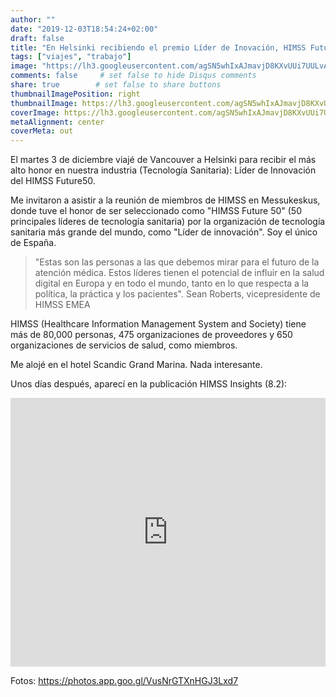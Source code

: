 ```yaml
---
author: ""
date: "2019-12-03T18:54:24+02:00"
draft: false
title: "En Helsinki recibiendo el premio Líder de Inovación, HIMSS Future50"
tags: ["viajes", "trabajo"]
image: "https://lh3.googleusercontent.com/agSN5whIxAJmavjD8KXvUUi7UULvAe8Q01lPBkHXHxeGqJsuC0C6WC_An0gdv-FEy-hMZVkDubjpvWyv9g4wQT56vrJVVI5MDtdQgXmXkw_HLI7LmgNXLsnEqnxUlW-TNa3UcMk4GX0=w1920-h1080"
comments: false     # set false to hide Disqus comments
share: true        # set false to share buttons
thumbnailImagePosition: right
thumbnailImage: https://lh3.googleusercontent.com/agSN5whIxAJmavjD8KXvUUi7UULvAe8Q01lPBkHXHxeGqJsuC0C6WC_An0gdv-FEy-hMZVkDubjpvWyv9g4wQT56vrJVVI5MDtdQgXmXkw_HLI7LmgNXLsnEqnxUlW-TNa3UcMk4GX0=w1920-h1080
coverImage: https://lh3.googleusercontent.com/agSN5whIxAJmavjD8KXvUUi7UULvAe8Q01lPBkHXHxeGqJsuC0C6WC_An0gdv-FEy-hMZVkDubjpvWyv9g4wQT56vrJVVI5MDtdQgXmXkw_HLI7LmgNXLsnEqnxUlW-TNa3UcMk4GX0=w1920-h1080
metaAlignment: center
coverMeta: out
---
```


El martes 3 de diciembre viajé de Vancouver a Helsinki para recibir el más alto honor en nuestra industria (Tecnología Sanitaria): Líder de Innovación del HIMSS Future50.

<!--more-->

Me invitaron a asistir a la reunión de miembros de HIMSS en Messukeskus, donde tuve el honor de ser seleccionado como "HIMSS Future 50" (50 principales líderes de tecnología sanitaria) por la organización de tecnología sanitaria más grande del mundo, como "Líder de innovación". Soy el único de España.

> "Estas son las personas a las que debemos mirar para el futuro de la atención médica. Estos líderes tienen el potencial de influir en la salud digital en Europa y en todo el mundo, tanto en lo que respecta a la política, la práctica y los pacientes".
Sean Roberts, vicepresidente de HIMSS EMEA

HIMSS (Healthcare Information Management System and Society) tiene más de 80,000 personas, 475 organizaciones de proveedores y 650 organizaciones de servicios de salud, como miembros.

Me alojé en el hotel Scandic Grand Marina. Nada interesante.

Unos días después, aparecí en la publicación HIMSS Insights (8.2):

<iframe src="https://www.linkedin.com/embed/feed/update/urn:li:share:6613143627113869316" allowfullscreen="" title="Embedded post" width="504" height="430" frameborder="0"></iframe>

Fotos: https://photos.app.goo.gl/VusNrGTXnHGJ3Lxd7

<script src="https://cdn.jsdelivr.net/npm/publicalbum@latest/embed-ui.min.js" async></script>
<div class="pa-gallery-player-widget" style="width:100%; height:480px; display:none;"
  data-link="https://photos.app.goo.gl/VusNrGTXnHGJ3Lxd7"
  data-title="29 new photos by Jorge Cortell">
  <object data="https://lh3.googleusercontent.com/EF4p90gBAid1gT2RrrotYpgHJMmS5zMsZP_oCI3f6sZMNt_lAY6qvuVoZmaA2m65CYDZamlAr6u8t1ryRp98HdfBafOtr9d1QwWOkwruxzRDZoeIKdV-tj7lXgu4YQasqNBOIWbAri0=w1920-h1080"></object>
  <object data="https://lh3.googleusercontent.com/TSY54R33dD88hfbtBBCU7ietU2z_X1QK_mvlmW2BkKu2vKfiHMOqH8biWzhzO2gwpn6RDOS33lFxoZhYODeWTD0qAO5WsrZSN3ymZB_Mn84XYmc1_-AfRGMOvt130VzZKONdmJOHp70=w1920-h1080"></object>
  <object data="https://lh3.googleusercontent.com/PD4C7s2ZvpP7IH1c85C1qiBXnust8XM5yyzuCedcAragAkUSAE6CxYad8I2BkpgoGkwDIaggogHegl-GOtWDXBWirNbotVfX-nlbDtZgJLWHzUsayZK49Flpk4t4ttEv3293hGwxLN8=w1920-h1080"></object>
  <object data="https://lh3.googleusercontent.com/3VGMGQp1vwbo-P_oTmzU_QpJbSh5lur_VDpd7sTEBpIPohymJJB3r2r54db6JHtirZvG1p-4Ude3s825yLDsIDf4Dva-xtpqx2kSgo5G_6LiM8EuSPzM6g-6weskphOsQEqbkSbd72o=w1920-h1080"></object>
  <object data="https://lh3.googleusercontent.com/2fVKm1Fwlne0QcDxZdGc0tikrOYtBoVApbrMczZFQjhwBCo6biQtWScE0q4_nYfOq8MLi53pF5-zLFqQnqVbnZ3h_KP_RuBZTCGHF6r6AeiAreCYQ1pO2o4NVSLxydjeOgxK8KpakZg=w1920-h1080"></object>
  <object data="https://lh3.googleusercontent.com/lw1qCrXb98wqrlKBZegUOGvcGXMRLfZcyMUD88zfHnREF14mRUikrKhcvQH_Zd7njqedoEvOkHe7YMQ5Cx7UL5E9e5W0g1IkvjnnD1wQS9Rk8rl5X4BHrP_aBwrV2hPzjENak1ZHMOQ=w1920-h1080"></object>
  <object data="https://lh3.googleusercontent.com/c4q2QwLWTWufMOwc1doePk4t_gFSvuoaom5yZAj2BVIY1jjIAZAHko8xAuyDJTwoYOnFxwcM4oI6NltKSVfmTE8ZNUr2s5nF0AHnTi2WOOXjLnvu6P9aAAxTYpIoFwR9ZSjybKTOla4=w1920-h1080"></object>
  <object data="https://lh3.googleusercontent.com/Uc7Xmnwayb-IVNXABRH7466PHmhIhGkujdJGTCmwLDQ-ntk_HUQlgZjdY587CC_pFqgNazoYyVkZ0UlFG-_aD0YfEhTlbL-K3QcQGtAfK0Fh9TpREv5I9zhZaYXiCeG40jRsBY5XtQA=w1920-h1080"></object>
  <object data="https://lh3.googleusercontent.com/-yxhclBaCIXhnXVA2G172ntHDL-zDF3M8Y7l9FiTWdzp3WECO-GJCun70j6xAhifmOizINwM7fUinrk6kuia3X-z5TIJOsZKz3eaEwMYZT7YTHZB1k9kn9zyeJWtLAGXt3PnvIKWzdM=w1920-h1080"></object>
  <object data="https://lh3.googleusercontent.com/pm2QX14NIOyySor0MONXyxXjzg-MtsqmyxZ7FyK1d3YSh2UTbpqy6CNS9upSFLPsHgrKHw02MIUFAWoy4UAmQpYaYflaksnK4H_NW1-FBY9XXKn3apXRCkRyO35LuAeDMvTry1tS-X8=w1920-h1080"></object>
  <object data="https://lh3.googleusercontent.com/XabsIBbzzsE4nDLphYFtFmW0E9PuIYUOMLBg8zN2J_v3n3fn4kw1st5aI37nRVeqvwOu9sO2tmt5L677oqR9mWU3cSNIO1ZCoqVgtP9OdUsck4DKjD7CxUXKDCffUAb5fxkrgdqgmPw=w1920-h1080"></object>
  <object data="https://lh3.googleusercontent.com/Mun6Dd9jbndMSDr_ELUO5k4HSZygp3ujLzB5dX5k9c00TXgj1rLXi-Tb6fqTdpKBgJl45ocSUMwOalISs39nC71khrWsPRdlTx0KeSK54lvtsFsYRVYo72iyMlQH3E0w6NOHwGZXtoY=w1920-h1080"></object>
  <object data="https://lh3.googleusercontent.com/tw3Dbj26Ngtq5FzgpJoGcwqNOgUchKX-c-akm7bhXQ6wL7XZh6JZ_rUnLIIe3jjIjblxBwqIuLkcwtiI1nkszuwOMF66oncjxiurnoYy3xsmetX4HQGeDLi9ErzrbSo_99nGFP9ZAt8=w1920-h1080"></object>
  <object data="https://lh3.googleusercontent.com/L65sJgbPmLjChYbOd9jJJbn1afcbA_pq9olrTojYJJgz01H_ORwqP_41rCZtKeL5GFQsranF8xuIuLK-Y5WP636es0JsGkgAf9nhTXaYFiTNC3y04xMYsTE9e5j_ZRdl-magS53TPLs=w1920-h1080"></object>
  <object data="https://lh3.googleusercontent.com/fg-ICJM5_5HLiBSYp4CYdz_5Mj2w2QjzqzG8n6MvfUj7s5mlRISyFyPcsImph4NWdh9fYbLuhQtiX9pNxdyTlqxvNs86Itwq229fNp5wpTOB25Os1CefQzwsIPcsafdJk6_QvfrYiec=w1920-h1080"></object>
  <object data="https://lh3.googleusercontent.com/QcuWvovS6wQnWcO3seN7oqD3ivXkH4qiWLHhdipvHK-yl8yhO9DKjaJjoz4AGXJCrdUf5sxE2ihaS3-xIKvESBzCWzhHfQ4ffoqN321wmkeT6xrqWcm3oR1Hzn_WiO1dudvspN8YbLQ=w1920-h1080"></object>
  <object data="https://lh3.googleusercontent.com/eA_ByuUDLrQSLlee1RDqeHzoHGE_p373dUKdHzJDSSa_ySio5HQbCusJGWXmZwjNAjdV-ovkkBI3B9tJP9iBRyTe_NH6t7iYOuzaBNW-HCAXZFCiFw7aclnUy6AYBl3Bw_DMpOMzjzA=w1920-h1080"></object>
  <object data="https://lh3.googleusercontent.com/HGnnUEwOdCVVKNbI-zeLu8w7SBzYt1d5jYZh49hK2hlAked8O3Ve5tj8vFVfqpwtjJeTPRlS07i6f7sfu7dbNasMGrpu-ZLXX6PoTrsfqEtjJD_w3DEiqsWS4Ff2x6e7MW_wekgzV50=w1920-h1080"></object>
  <object data="https://lh3.googleusercontent.com/dIoSzfDzWVhGLnOZZLiv37ZblNW5pOgn9BYXykT0rvrDAjuR8kg4sICg1lgFYgoZuYbHLO7ZJZBVly6VcZXY3WisqL8WES5EVt1iha5reedKlNr0xi_prCdGxEzwn5Cf1bVMH7YtF64=w1920-h1080"></object>
  <object data="https://lh3.googleusercontent.com/tnxr5bpwHHmlIU0Mm4cMsCqo0lHvDcoUxpw77pUBWkVQZ0bIqsW5TTd3ZTDWmHcZRvahjwssnv_2XkO9h-8klzTKAfota5kBnnn9gTnHrmmF1aNWS3uR_3tPGwQAL3QfewZRd6f5hVs=w1920-h1080"></object>
  <object data="https://lh3.googleusercontent.com/dAgJzxr_GHvcFclFY4g7FO6Lm3VbveIuVwVUL6wdcSp8aTyqgQMfY_ss2EqXnSamOlJCGMNd0TdF9dAdJZBZ8Ai2oLeeV_ELQYwJKFxu6YD9QJx2AxuvM9YnHjVkPBJ-Hp-XWvvOjFQ=w1920-h1080"></object>
  <object data="https://lh3.googleusercontent.com/nuq89OA6IPHSxpj7j5qlx63EIuEMvIGRwDcyVFgbtUvo28ov0e3_B1zltNR1r0mPDOOZkZXuB8JHw5I6WOwSkcqUkRayQOTY9brLjciRMCRwvmCfIFDogTcA5S0NnftsZC_lDiyP2GI=w1920-h1080"></object>
  <object data="https://lh3.googleusercontent.com/kXEOsFwvcXYyWtKP3E8BEYcMyZBihChZIm7m3vhw-7MVgLKnojcCMUVgJkwWgCEHkwcyYDbMjOVKMX29rDJMSBUhRLjOs6OkjQIl0cBW9ER0ySUsGHow2AGU714eQ6EDVvNFGdJJRik=w1920-h1080"></object>
  <object data="https://lh3.googleusercontent.com/A-retKFlabwQPNOqR75neNfzX5YwvCCOIPXiBLXUdQU7UrsfWZiM4jJRcUUI2AfjvJBO-X6SPl66PW26mE3nEMr2SBXbzXW3ciCblURNt_NLrQPhbSoZNfRwvHXTfVm8xvS34olYlJw=w1920-h1080"></object>
  <object data="https://lh3.googleusercontent.com/Fy0kR8XXO3qqOvbrgIn_0lmfC5KBjlSamU0q6iKHXuaJvAZCelr_u0SloQqvhV8IeCHnNsR1rdO1pMDYCVS30b3AWk95dTEFAb7JdsKnH1AIuYzTkJfpbLkIfDQ0UJI9bA8rG8dsj0U=w1920-h1080"></object>
  <object data="https://lh3.googleusercontent.com/FOiffQgU-538DNP1WkdX4-vyRWfWsmaiiudIKzDMH-dJ20OE7rybent0hw2wCpb9-BZ4lD1L2u6O4GgNJdYNYmleRVhILsdNfdT6HrJ12YAfMY7-dpCils_69HQMIWpuppA1kxe4RYY=w1920-h1080"></object>
  <object data="https://lh3.googleusercontent.com/Vc07InRBUfT10ZA0Ap_SGHIXhWYY63PkN-_a3ecvAHZNyaWMOyB8Y_tiYsxstOTPOMHV47ibewIejjPPwtnLddmlLo1Nlcwo_HyNlJGlrH8xB-L3JHuPCklRVLyi8-ySbcluQcliGeA=w1920-h1080"></object>
  <object data="https://lh3.googleusercontent.com/mTgphOb-3WvSzwFZo5X6QAtCvqo0oVMlPMnLka8UhHXIf5gpuJYQaAs8fiRSyNLnYfCe18rspoUbVLnp4btcKcaHmkBjoLH4ixUUaTslQo3-h5tDqz_C8GmE2On4r3XLV-9T-c06KYk=w1920-h1080"></object>
  <object data="https://lh3.googleusercontent.com/CvAZafFRy2EKlgXOHA8lude4o4qzdQ0JyBH8wg_MOWmjR5SdCngMmZxJy2pqv-yyi8aNSN7WQVOJhtjBqVguM3rd2d7_p5WVa8U3eifBPkfGV2lF71QlBSIsYQUCr7NjJJUuefaJnTw=w1920-h1080"></object>
</div>
